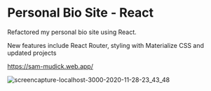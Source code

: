# Personal Bio Site - React

Refactored my personal bio site using React. 

New features include React Router, styling with Materialize CSS and updated projects

https://sam-mudick.web.app/

![screencapture-localhost-3000-2020-11-28-23_43_48](https://user-images.githubusercontent.com/65687019/100534369-a4f03c00-31d3-11eb-8100-bce7264289f8.png)

